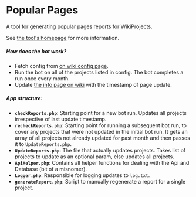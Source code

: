 Popular Pages
=============

A tool for generating popular pages reports for WikiProjects.

See [the tool's homepage](https://wikitech.wikimedia.org/wiki/Tool:Popular_Pages) for more information.

##### How does the bot work?
* Fetch config from [on wiki config page](https://en.wikipedia.org/wiki/User:Community_Tech_bot/Popular_pages_config.json).
* Run the bot on all of the projects listed in config. The bot completes a run once every month.
* Update [the info page on wiki](https://en.wikipedia.org/wiki/User:Community_Tech_bot/Popular_pages) with the timestamp of page update.

##### App structure:
* **`checkReports.php`**: Starting point for a new bot run. Updates all projects irrespective of last update timestamp.
* **`recheckReports.php`**: Starting point for running a subsequent bot run, to cover any projects that were not updated in the initial bot run. It gets an array of all projects not already updated for past month and then passes it to `UpdateReports.php`.
* **`UpdateReports.php`**: The file that actually updates projects. Takes list of projects to update as an optional param, else updates all projects.
* **`ApiHelper.php`**: Contains all helper functions for dealing with the Api and Database (bit of a misnomer).
* **`Logger.php`**: Responsible for logging updates to `log.txt`.
* **`generateReport.php`**: Script to manually regenerate a report for a single project.
